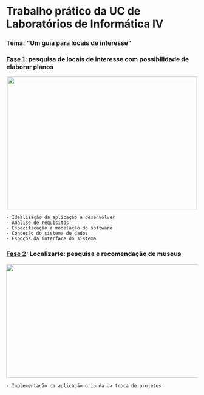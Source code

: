 # Trabalho prático da UC de Laboratórios de Informática IV

### Tema: "Um guia para locais de interesse"

### [Fase 1](https://github.com/Surumkata/LI4/blob/main/docs/202122-UM-UC-LI4-Fase1.pdf): pesquisa de locais de interesse com possibilidade de elaborar planos

<p align="center">
  <img width="500" height="350" src=https://user-images.githubusercontent.com/61991247/150880639-762ffb9f-c402-40c1-9940-a760c83cf2cc.png>
</p>

```
- Idealização da aplicação a desenvolver
- Análise de requisitos
- Especificação e modelação do software
- Conceção do sistema de dados
- Esboços da interface do sistema
```
### [Fase 2](https://github.com/Surumkata/LI4/blob/main/docs/202122-UM-UC-LI4-Fase2.pdf): Localizarte: pesquisa e recomendação de museus

<p align="center">
  <img width="600" height="300" src=https://user-images.githubusercontent.com/61991247/150881412-64a7da37-e2ae-42f4-821e-6cdc783306c4.png>
</p>

```
- Implementação da aplicação oriunda da troca de projetos
```
